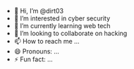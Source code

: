 - 👋 Hi, I’m @dirt03
- 👀 I’m interested in cyber security
- 🌱 I’m currently learning web tech
- 💞️ I’m looking to collaborate on hacking
- 📫 How to reach me ...
- 😄 Pronouns: ...
- ⚡ Fun fact: ...

<!---
dirt03/dirt03 is a ✨ special ✨ repository because its `README.md` (this file) appears on your GitHub profile.
You can click the Preview link to take a look at your changes.
--->
